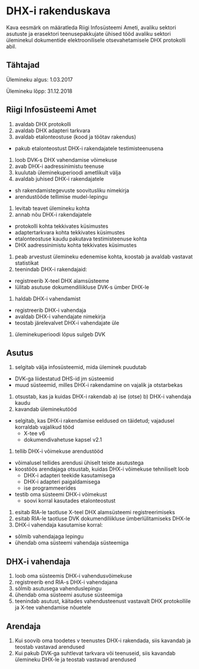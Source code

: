 # DHX-i rakenduskava

Kava eesmärk on määratleda Riigi Infosüsteemi Ameti, avaliku sektori asutuste ja erasektori teenusepakkujate ühised tööd avaliku sektori üleminekul dokumentide elektroonilisele otsevahetamisele DHX protokolli abil.

## Tähtajad

Ülemineku algus: 1.03.2017

Ülemineku lõpp: 31.12.2018

## Riigi Infosüsteemi Amet

1. avaldab DHX protokolli
1. avaldab DHX adapteri tarkvara
1. avaldab etalonteostuse (kood ja töötav rakendus)
  - pakub etalonteostust DHX-i rakendajatele testimisteenusena
1. loob DVK-s DHX vahendamise võimekuse
1. avab DHX-i aadressinimistu teenuse
1. kuulutab üleminekuperioodi ametlikult välja
1. avaldab juhised DHX-i rakendajatele
  - sh rakendamistegevuste soovitusliku nimekirja
  - arendustööde tellimise mudel-lepingu
1. levitab teavet ülemineku kohta
1. annab nõu DHX-i rakendajatele
  - protokolli kohta tekkivates küsimustes
  - adaptertarkvara kohta tekkivates küsimustes
  - etalonteostuse kaudu pakutava testimisteenuse kohta
  - DHX aadressinimistu kohta tekkivates küsimustes
1. peab arvestust ülemineku edenemise kohta, koostab ja avaldab vastavat statistikat
1. teenindab DHX-i rakendajaid:
  - registreerib X-teel DHX alamsüsteeme
  - lülitab asutuse dokumendiliikluse DVK-s ümber DHX-le
1. haldab DHX-i vahendamist
  - registreerib DHX-i vahendaja
  - avaldab DHX-i vahendajate nimekirja
  - teostab järelevalvet DHX-i vahendajate üle
1. üleminekuperioodi lõpus sulgeb DVK

## Asutus
1. selgitab välja infosüsteemid, mida üleminek puudutab
  - DVK-ga liidestatud DHS-id jm süsteemid
  - muud süsteemid, milles DHX-i rakendamine on vajalik ja otstarbekas
1. otsustab, kas ja kuidas DHX-i rakendab
    a) ise (otse)
    b) DHX-i vahendaja kaudu
1. kavandab üleminekutööd
  - selgitab, kas DHX-i rakendamise eeldused on täidetud; vajadusel korraldab vajalikud tööd
    - X-tee v6
    - dokumendivahetuse kapsel v2.1
1. tellib DHX-i võimekuse arendustööd
  - võimalusel tellides arendusi ühiselt teiste asutustega
  - koostöös arendajaga otsustab, kuidas DHX-i võimekuse tehniliselt loob
    - DHX-i adapteri teekide kasutamisega
    - DHX-i adapteri paigaldamisega
    - ise programmeerides
  - testib oma süsteemi DHX-i võimekust
    - soovi korral kasutades etalonteostust
1. esitab RIA-le taotluse X-teel DHX alamsüsteemi registreerimiseks
1. esitab RIA-le taotluse DVK dokumendiliikluse ümberlülitamiseks DHX-le
1. DHX-i vahendaja kasutamise korral:
  - sõlmib vahendajaga lepingu
  - ühendab oma süsteemi vahendaja süsteemiga

## DHX-i vahendaja
1. loob oma süsteemis DHX-i vahendusvõimekuse
1. registreerib end RIA-s DHX-i vahendajana
1. sõlmib asutusega vahenduslepingu
1. ühendab oma süsteemi asutuse süsteemiga
1. teenindab asutust, käitades vahendusteenust vastavalt DHX protokollile ja X-tee vahendamise nõuetele

## Arendaja
1. Kui soovib oma toodetes v teenustes DHX-i rakendada, siis kavandab ja teostab vastavad arendused 
1. Kui pakub DVK-ga suhtlevat tarkvara või teenuseid, siis kavandab ülemineku DHX-le ja teostab vastavad arendused
